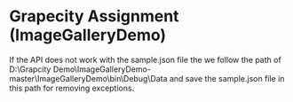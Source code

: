 # Grapecity Assignment (ImageGalleryDemo)


If the API does not work with the sample.json file the we follow the path of D:\Grapcity Demo\ImageGalleryDemo-master\ImageGalleryDemo\bin\Debug\Data and save the sample.json file in this path
for removing exceptions.
